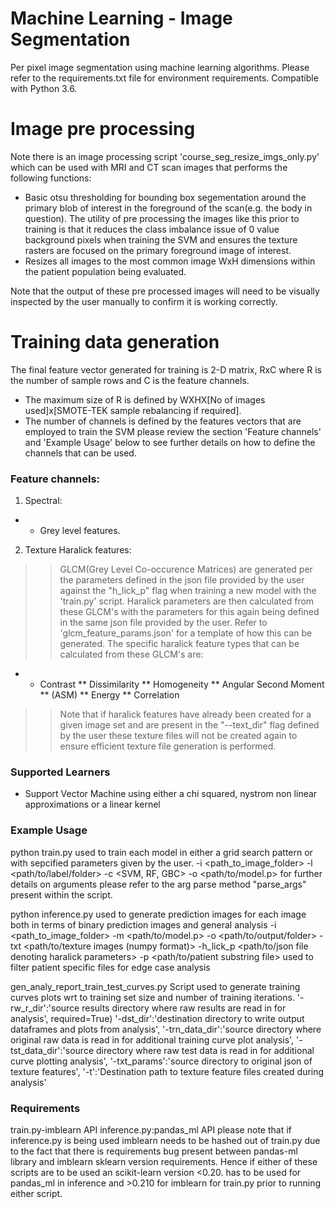 # Machine Learning - Image Segmentation

Per pixel image segmentation using machine learning algorithms. Please refer to the requirements.txt file for environment requirements. Compatible with Python 3.6.

# Image pre processing
Note there is an image processing script 'course_seg_resize_imgs_only.py' which can be used with MRI and CT scan images that performs the following functions:

* Basic otsu thresholding for bounding box segementation around the primary blob of interest in the foreground of the scan(e.g. the body in question). The utility of pre processing the images like this prior to training is that it reduces the class imbalance issue of 0 value background pixels when training the SVM and ensures the texture rasters are focused on the primary foreground image of interest. 
* Resizes all images to the most common image WxH dimensions within the patient population being evaluated. 

Note that the output of these pre processed images will need to be visually inspected by the user manually to confirm it is working correctly.   

# Training data generation

The final feature vector generated for training is 2-D matrix, RxC where R is the number of sample rows and C is the feature channels. 
* The maximum size of R is defined by WXHX[No of images used]x[SMOTE-TEK sample rebalancing if required]. 
* The number of channels is defined by the features vectors that are employed to train the SVM please review the section 'Feature channels' and 'Example Usage' below to see further details on how to define the channels that can be used. 

### Feature channels:
1. Spectral:

* * Grey level features. 

2. Texture Haralick features:

> > GLCM(Grey Level Co-occurence Matrices) are generated per the parameters defined in the json file provided by the user against the "h_lick_p" flag when training a new model with the 'train.py' script. Haralick parameters are then calculated from these GLCM's with the parameters for this again being defined in the same json file provided by the user. Refer to 'glcm_feature_params.json' for a template of how this can be generated. The specific haralick feature types that can be calculated from these GLCM's are:

* * Contrast
** Dissimilarity
** Homogeneity
** Angular Second Moment
** (ASM)
** Energy
** Correlation

>> Note that if haralick features have already been created for a given image set and are present in the "--text_dir" flag defined by the user these texture files will not be created again to ensure efficient texture file generation is performed. 


### Supported Learners

* Support Vector Machine using either a chi squared, nystrom non linear approximations or a linear kernel


### Example Usage

python train.py used to train each model in either a grid search pattern or with sepcified parameters given by the user.  -i <path_to_image_folder> -l <path/to/label/folder> -c <SVM, RF, GBC> -o <path/to/model.p> for further details on arguments please refer to the arg parse method "parse_args" present within the script. 

python inference.py used to generate prediction images for each image both in terms of binary prediction images and general analysis
-i <path_to_image_folder> -m <path/to/model.p> -o <path/to/output/folder> -txt <path/to/texture images (numpy format)> -h_lick_p <path/to/json file denoting haralick parameters> -p <path/to/patient substring file> used to filter patient specific files for edge case analysis

gen_analy_report_train_test_curves.py
Script used to generate training curves plots wrt to training set size and number of training iterations. 
  '-rw_r_dir':'source results directory where raw results are read in for analysis',
                        required=True)
  '-dst_dir':'destination directory to write output dataframes and plots from analysis',
  '-trn_data_dir':'source directory where original raw data is read in for additional training curve plot analysis',
  '-tst_data_dir':'source directory where raw test data is read in for additional curve plotting analysis',
  '-txt_params':'source directory to original json of texture features',
  '-t':'Destination path to texture feature files created during analysis'

### Requirements
train.py-imblearn API
inference.py:pandas_ml API  please note that if inference.py is being used imblearn needs to be hashed out of train.py due to the fact that there is requirements bug present between pandas-ml library and imblearn sklearn version requirements. Hence if either of these scripts are to be used an scikit-learn version <0.20. has to be used for pandas_ml in inference and >0.210 for imblearn for train.py prior to running either script.  
